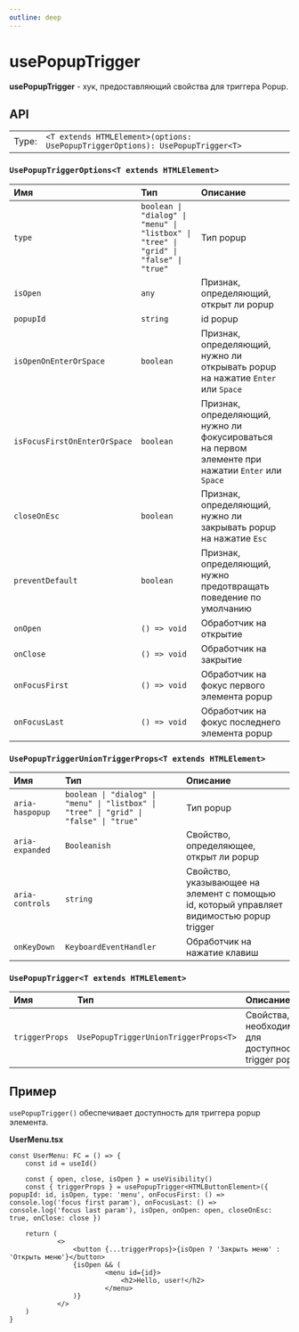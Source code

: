 ```yaml
---
outline: deep
---
```


# usePopupTrigger

**usePopupTrigger** - хук, предоставляющий свойства для триггера Popup.

## API

|       |                                                                                |
| ----: |:-------------------------------------------------------------------------------|
| Type: | `<T extends HTMLElement>(options: UsePopupTriggerOptions): UsePopupTrigger<T>` |

### `UsePopupTriggerOptions<T extends HTMLElement>`

| Имя               | Тип      | Описание    |
|:-------------------|:-----------|:-----------|
| `type`  | `boolean \| "dialog" \| "menu" \| "listbox" \| "tree" \| "grid" \| "false" \| "true"`   | Тип popup  | 
| `isOpen`  | `any`   | Признак, определяющий, открыт ли popup  | 
| `popupId`  | `string`   | id popup  | 
| `isOpenOnEnterOrSpace`  | `boolean`   | Признак, определяющий, нужно ли открывать popup на нажатие `Enter` или `Space`  | 
| `isFocusFirstOnEnterOrSpace`  | `boolean`   | Признак, определяющий, нужно ли фокусироваться на первом элементе при нажатии `Enter` или `Space`  | 
| `closeOnEsc`  | `boolean`   | Признак, определяющий, нужно ли закрывать popup на нажатие `Esc`  | 
| `preventDefault`  | `boolean`   | Признак, определяющий, нужно предотвращать поведение по умолчанию  | 
| `onOpen`  | `() => void`   | Обработчик на открытие  | 
| `onClose`  | `() => void`   | Обработчик на закрытие  | 
| `onFocusFirst`  | `() => void`   | Обработчик на фокус первого элемента popup  | 
| `onFocusLast`  | `() => void`   | Обработчик на фокус последнего элемента popup  | 

### `UsePopupTriggerUnionTriggerProps<T extends HTMLElement>`

| Имя               | Тип      | Описание    |
|:-------------------|:-----------|:-----------|
| `aria-haspopup`  | `boolean \| "dialog" \| "menu" \| "listbox" \| "tree" \| "grid" \| "false" \| "true"`   | Тип popup  | 
| `aria-expanded`  | `Booleanish`   | Свойство, определяющее, открыт ли popup  | 
| `aria-controls`  | `string`   | Свойство, указывающее на элемент с помощью id, который управляет видимостью popup trigger  | 
| `onKeyDown`  | `KeyboardEventHandler`   | Обработчик на нажатие клавиш  | 

### `UsePopupTrigger<T extends HTMLElement>`

| Имя               | Тип      | Описание    |
|:-------------------|:-----------|:-----------|
| `triggerProps`  | `UsePopupTriggerUnionTriggerProps<T>`   | Свойства, необходимые для доступности trigger popup  | 

## Пример

`usePopupTrigger()` обеспечивает доступность для триггера popup элемента.

**UserMenu.tsx**

```tsx{5,10}
const UserMenu: FC = () => {
	const id = useId()

	const { open, close, isOpen } = useVisibility()
	const { triggerProps } = usePopupTrigger<HTMLButtonElement>({ popupId: id, isOpen, type: 'menu', onFocusFirst: () => console.log('focus first param'), onFocusLast: () => console.log('focus last param'), isOpen, onOpen: open, closeOnEsc: true, onClose: close })

	return (
			<>
				<button {...triggerProps}>{isOpen ? 'Закрыть меню' : 'Открыть меню'}</button>
				{isOpen && (
						<menu id={id}>
							<h2>Hello, user!</h2>
						</menu>
				)}
			</>
	)
}
```
